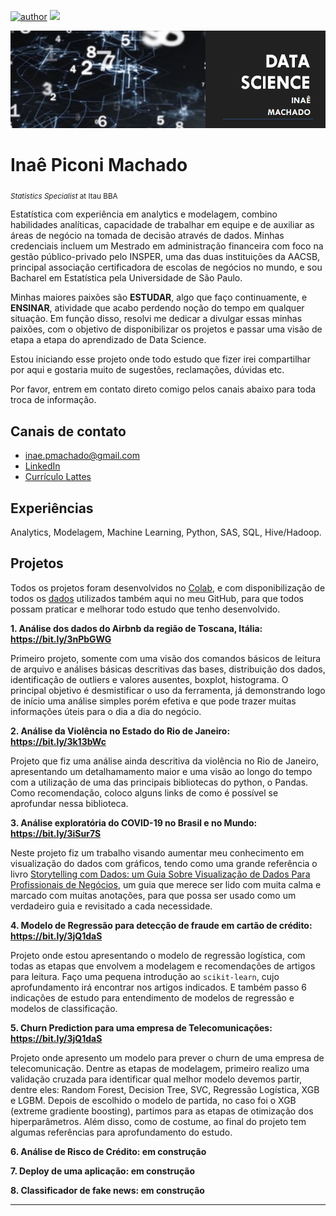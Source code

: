 [![author](https://img.shields.io/badge/author-inaemachado-red.svg)](https://www.linkedin.com/in/inaepmachado) [![](https://img.shields.io/badge/python-3.7+-blue.svg)](https://www.python.org/downloads/release/python-365/)

<p align="center">
  <img src="banner.png" >
</p>

# Inaê Piconi Machado
<sub>*Statistics Specialist* at Itau BBA</sub>

Estatística com experiência em analytics e modelagem, combino habilidades analíticas, capacidade de trabalhar em equipe e de auxiliar as áreas de negócio na tomada de decisão através de dados.
Minhas credenciais incluem um Mestrado em administração financeira com foco na gestão público-privado pelo INSPER, uma das duas instituições da AACSB, principal associação certificadora de escolas de negócios no mundo, e sou Bacharel em Estatística pela Universidade de São Paulo.

Minhas maiores paixões são **ESTUDAR**, algo que faço continuamente, e **ENSINAR**, atividade que acabo perdendo noção do tempo em qualquer situação. Em função disso, resolvi me dedicar a divulgar essas minhas paixões, com o objetivo de disponibilizar os projetos e passar uma visão de etapa a etapa do aprendizado de Data Science. 

Estou iniciando esse projeto onde todo estudo que fizer irei compartilhar por aqui e gostaria muito de sugestões, reclamações, dúvidas etc.

Por favor, entrem em contato direto comigo pelos canais abaixo para toda troca de informação.


## Canais de contato

* inae.pmachado@gmail.com
* [LinkedIn](https://www.linkedin.com/in/inaepmachado)
* [Currículo Lattes](http://lattes.cnpq.br/2150291235267988)


## Experiências

Analytics, Modelagem, Machine Learning, Python, SAS, SQL, Hive/Hadoop.


## Projetos

  Todos os projetos foram desenvolvidos no [Colab](https://colab.research.google.com/notebooks/intro.ipynb), e com disponibilização de todos os [dados](https://github.com/inaepmachado/DataSet) utilizados também aqui no meu GitHub, para que todos possam praticar e melhorar todo estudo que tenho desenvolvido.

**1. Análise dos dados do Airbnb da região de Toscana, Itália: https://bit.ly/3nPbGWG**

   Primeiro projeto, somente com uma visão dos comandos básicos de leitura de arquivo e análises básicas descritivas das bases, distribuição dos dados, identificação de outliers e valores ausentes, boxplot, histograma. O principal objetivo é desmistificar o uso da ferramenta, já demonstrando logo de início uma análise simples porém efetiva e que pode trazer muitas informações úteis para o dia a dia do negócio.

**2. Análise da Violência no Estado do Rio de Janeiro: https://bit.ly/3k13bWc**

  Projeto que fiz uma análise ainda descritiva da violência no Rio de Janeiro, apresentando um detalhamamento maior e uma visão ao longo do tempo com a utilização de uma das principais bibliotecas do python, o Pandas. Como recomendação, coloco alguns links de como é possível se aprofundar nessa biblioteca.

**3. Análise exploratória do COVID-19 no Brasil e no Mundo: https://bit.ly/3iSur7S**

  Neste projeto fiz um trabalho visando aumentar meu conhecimento em visualização do dados com gráficos, tendo como uma grande referência o livro [Storytelling com Dados: um Guia Sobre Visualização de Dados Para Profissionais de Negócios](https://www.amazon.com.br/Storytelling-com-Dados-Visualiza%C3%A7%C3%A3o-Profissionais/dp/8550804681), um guia que merece ser lido com muita calma e marcado com muitas anotações, para que possa ser usado como um verdadeiro guia e revisitado a cada necessidade.

**4. Modelo de Regressão para detecção de fraude em cartão de crédito: https://bit.ly/3jQ1daS**

   Projeto onde estou apresentando o modelo de regressão logística, com todas as etapas que envolvem a modelagem e recomendações de artigos para leitura. Faço uma pequena introdução ao `scikit-learn`, cujo aprofundamento irá encontrar nos artigos indicados. E também passo 6 indicações de estudo para entendimento de modelos de regressão e modelos de classificação.
   
**5. Churn Prediction para uma empresa de Telecomunicações: https://bit.ly/3jQ1daS**

  Projeto onde apresento um modelo para prever o churn de uma empresa de telecomunicação. Dentre as etapas de modelagem, primeiro realizo uma validação cruzada para identificar qual melhor modelo devemos partir, dentre eles: Random Forest, Decision Tree, SVC, Regressão Logística, XGB e LGBM. Depois de escolhido o modelo de partida, no caso foi o XGB (extreme gradiente boosting), partimos para as etapas de otimização dos hiperparâmetros. Além disso, como de costume, ao final do projeto tem algumas referências para aprofundamento do estudo.
  
**6. Análise de Risco de Crédito: em construção**

**7. Deploy de uma aplicação: em construção**

**8. Classificador de fake news: em construção**






---
